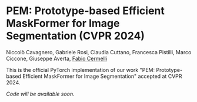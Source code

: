 # PEM: Prototype-based Efficient MaskFormer for Image Segmentation (CVPR 2024)

Niccolò Cavagnero, Gabriele Rosi, Claudia Cuttano, Francesca Pistilli, Marco Ciccone, Giuseppe Averta, [Fabio Cermelli](https://fcdl94.github.io/)

This is the official PyTorch implementation of our work "PEM: Prototype-based Efficient MaskFormer for Image Segmentation" accepted at CVPR 2024.

_Code will be available soon._
